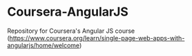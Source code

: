 # Coursera-AngularJS
Repository for Coursera's Angular JS course (https://www.coursera.org/learn/single-page-web-apps-with-angularjs/home/welcome)
